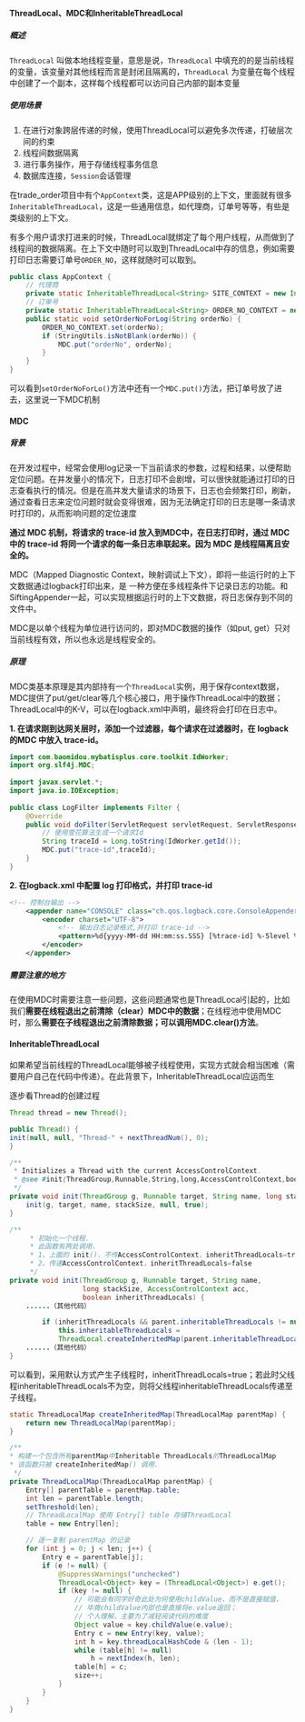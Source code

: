 

#### ThreadLocal、MDC和InheritableThreadLocal

##### 概述

`ThreadLocal` 叫做本地线程变量，意思是说，`ThreadLocal` 中填充的的是当前线程的变量，该变量对其他线程而言是封闭且隔离的，`ThreadLocal` 为变量在每个线程中创建了一个副本，这样每个线程都可以访问自己内部的副本变量

##### 使用场景

1. 在进行对象跨层传递的时候，使用ThreadLocal可以避免多次传递，打破层次间的约束
2. 线程间数据隔离
3. 进行事务操作，用于存储线程事务信息
4. 数据库连接，`Session`会话管理

在trade_order项目中有个`AppContext`类，这是APP级别的上下文，里面就有很多`InheritableThreadLocal`，这是一些通用信息，如代理商，订单号等等，有些是类级别的上下文。

有多个用户请求打进来的时候，ThreadLocal就绑定了每个用户线程，从而做到了线程间的数据隔离。在上下文中随时可以取到ThreadLocal中存的信息，例如需要打印日志需要订单号`ORDER_NO`，这样就随时可以取到。

```java
public class AppContext {
    // 代理商
    private static InheritableThreadLocal<String> SITE_CONTEXT = new InheritableThreadLocal<>();
    // 订单号
    private static InheritableThreadLocal<String> ORDER_NO_CONTEXT = new InheritableThreadLocal<>();
    public static void setOrderNoForLog(String orderNo) {
        ORDER_NO_CONTEXT.set(orderNo);
        if (StringUtils.isNotBlank(orderNo)) {
            MDC.put("orderNo", orderNo);
        }
    }
}
```

可以看到`setOrderNoForLo()`方法中还有一个`MDC.put()`方法，把订单号放了进去，这里说一下MDC机制

#### MDC

##### 背景

在开发过程中，经常会使用log记录一下当前请求的参数，过程和结果，以便帮助定位问题。在并发量小的情况下，日志打印不会剧增，可以很快就能通过打印的日志查看执行的情况。但是在高并发大量请求的场景下，日志也会频繁打印，刷新，通过查看日志来定位问题时就会变得很难，因为无法确定打印的日志是哪一条请求时打印的，从而影响问题的定位速度

**通过 MDC 机制，将请求的 trace-id 放入到MDC中，在日志打印时，通过 MDC 中的 trace-id 将同一个请求的每一条日志串联起来。因为 MDC 是线程隔离且安全的。**

MDC（Mapped Diagnostic Context，映射调试上下文），即将一些运行时的上下文数据通过logback打印出来，是 一种方便在多线程条件下记录日志的功能。和SiftingAppender一起，可以实现根据运行时的上下文数据，将日志保存到不同的文件中。

MDC是以单个线程为单位进行访问的，即对MDC数据的操作（如put, get）只对当前线程有效，所以也永远是线程安全的。

##### 原理

MDC类基本原理是其内部持有一个`ThreadLocal`实例，用于保存context数据，MDC提供了put/get/clear等几个核心接口，用于操作ThreadLocal中的数据；ThreadLocal中的K-V，可以在logback.xml中声明，最终将会打印在日志中。

**1. 在请求刚到达网关层时，添加一个过滤器，每个请求在过滤器时，在 logback 的MDC 中放入 trace-id。**

```java
import com.baomidou.mybatisplus.core.toolkit.IdWorker;
import org.slf4j.MDC;
 
import javax.servlet.*;
import java.io.IOException;
 
public class LogFilter implements Filter {
    @Override
    public void doFilter(ServletRequest servletRequest, ServletResponse servletResponse, FilterChain filterChain) throws IOException, ServletException {
        // 使用雪花算法生成一个请求Id
        String traceId = Long.toString(IdWorker.getId());
        MDC.put("trace-id",traceId);
    }
}
```

  **2. 在logback.xml 中配置 log 打印格式，并打印 trace-id**

```xml
<!-- 控制台输出 -->
    <appender name="CONSOLE" class="ch.qos.logback.core.ConsoleAppender">
        <encoder charset="UTF-8">
            <!-- 输出日志记录格式,并打印 trace-id -->
            <pattern>%d{yyyy-MM-dd HH:mm:ss.SSS} [%trace-id] %-5level %logger{36} - %msg%n</pattern>
        </encoder>
    </appender>
```

##### 需要注意的地方

在使用MDC时需要注意一些问题，这些问题通常也是ThreadLocal引起的，比如我们**需要在线程退出之前清除（clear）MDC中的数据**；在线程池中使用MDC时，那么**需要在子线程退出之前清除数据；可以调用MDC.clear()方法**。

#### InheritableThreadLocal

 如果希望当前线程的ThreadLocal能够被子线程使用，实现方式就会相当困难（需要用户自己在代码中传递）。在此背景下，InheritableThreadLocal应运而生

逐步看Thread的创建过程

```java
Thread thread = new Thread();
```

```java
public Thread() {
init(null, null, "Thread-" + nextThreadNum(), 0);
}
```

```java
/**
 * Initializes a Thread with the current AccessControlContext.
 * @see #init(ThreadGroup,Runnable,String,long,AccessControlContext,boolean)
 */
private void init(ThreadGroup g, Runnable target, String name, long stackSize) {
    init(g, target, name, stackSize, null, true);
}
```

```java
/**
     * 初始化一个线程.
     * 此函数有两处调用，
     * 1、上面的 init()，不传AccessControlContext，inheritThreadLocals=true
     * 2、传递AccessControlContext，inheritThreadLocals=false
     */
private void init(ThreadGroup g, Runnable target, String name,
                  long stackSize, AccessControlContext acc,
                  boolean inheritThreadLocals) {
    ......（其他代码）

        if (inheritThreadLocals && parent.inheritableThreadLocals != null)
            this.inheritableThreadLocals =
            ThreadLocal.createInheritedMap(parent.inheritableThreadLocals);
    ......（其他代码）
}
```

可以看到，采用默认方式产生子线程时，inheritThreadLocals=true；若此时父线程inheritableThreadLocals不为空，则将父线程inheritableThreadLocals传递至子线程。

```java
static ThreadLocalMap createInheritedMap(ThreadLocalMap parentMap) {
    return new ThreadLocalMap(parentMap);
}
```

```java
/**
* 构建一个包含所有parentMap中Inheritable ThreadLocals的ThreadLocalMap
* 该函数只被 createInheritedMap() 调用.
 */
private ThreadLocalMap(ThreadLocalMap parentMap) {
    Entry[] parentTable = parentMap.table;
    int len = parentTable.length;
    setThreshold(len);
    // ThreadLocalMap 使用 Entry[] table 存储ThreadLocal
    table = new Entry[len];

    // 逐一复制 parentMap 的记录
    for (int j = 0; j < len; j++) {
        Entry e = parentTable[j];
        if (e != null) {
            @SuppressWarnings("unchecked")
            ThreadLocal<Object> key = (ThreadLocal<Object>) e.get();
            if (key != null) {
                // 可能会有同学好奇此处为何使用childValue，而不是直接赋值，
                // 毕竟childValue内部也是直接将e.value返回；
                // 个人理解，主要为了减轻阅读代码的难度
                Object value = key.childValue(e.value);
                Entry c = new Entry(key, value);
                int h = key.threadLocalHashCode & (len - 1);
                while (table[h] != null)
                    h = nextIndex(h, len);
                table[h] = c;
                size++;
            }
        }
    }
}
```

